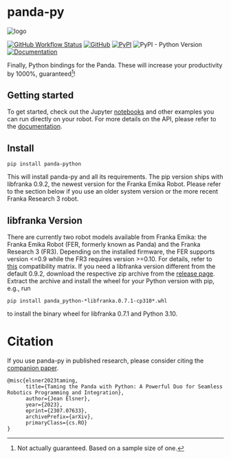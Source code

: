 # panda-py

![logo](https://github.com/JeanElsner/panda-py/blob/main/logo.jpg?raw=true)

[![GitHub Workflow Status](https://img.shields.io/github/actions/workflow/status/JeanElsner/panda-py/test.yml)](https://github.com/JeanElsner/panda-py/actions/workflows/test.yml)
[![GitHub](https://img.shields.io/github/license/JeanElsner/panda-py)](https://www.apache.org/licenses/LICENSE-2.0)
[![PyPI](https://img.shields.io/pypi/v/panda-python)](https://pypi.org/project/panda-python/)
![PyPI - Python Version](https://img.shields.io/pypi/pyversions/panda-python)
[![Documentation](https://shields.io/badge/-Documentation-informational)](https://jeanelsner.github.io/panda-py/)

Finally, Python bindings for the Panda. These will increase your productivity by 1000%, guaranteed[^1]!

## Getting started

To get started, check out the Jupyter [notebooks](https://github.com/JeanElsner/panda-py/tree/main/examples/notebooks) and other examples you can run directly on your robot. For more details on the API, please refer to the [documentation](https://jeanelsner.github.io/panda-py/).

## Install

```
pip install panda-python
```

This will install panda-py and all its requirements. The pip version ships with libfranka 0.9.2, the newest version for the Franka Emika Robot. Please refer to the section below if you use an older system version or the more recent Franka Research 3 robot. 

## libfranka Version

There are currently two robot models available from Franka Emika: the Franka Emika Robot (FER, formerly known as Panda) and the Franka Research 3 (FR3). Depending on the installed firmware, the FER supports version <=0.9 while the FR3 requires version >=0.10. For details, refer to [this](https://frankaemika.github.io/docs/compatibility.html) compatibility matrix. If you need a libfranka version different from the default 0.9.2, download the respective zip archive from the [release page](https://github.com/JeanElsner/panda-py/releases). Extract the archive and install the wheel for your Python version with pip, e.g., run
```
pip install panda_python-*libfranka.0.7.1-cp310*.whl
```
to install the binary wheel for libfranka 0.7.1 and Python 3.10.

# Citation

If you use panda-py in published research, please consider citing the [companion paper](https://arxiv.org/abs/2307.07633).

```
@misc{elsner2023taming,
      title={Taming the Panda with Python: A Powerful Duo for Seamless Robotics Programming and Integration}, 
      author={Jean Elsner},
      year={2023},
      eprint={2307.07633},
      archivePrefix={arXiv},
      primaryClass={cs.RO}
}
```

[^1]: Not actually guaranteed. Based on a sample size of one.
